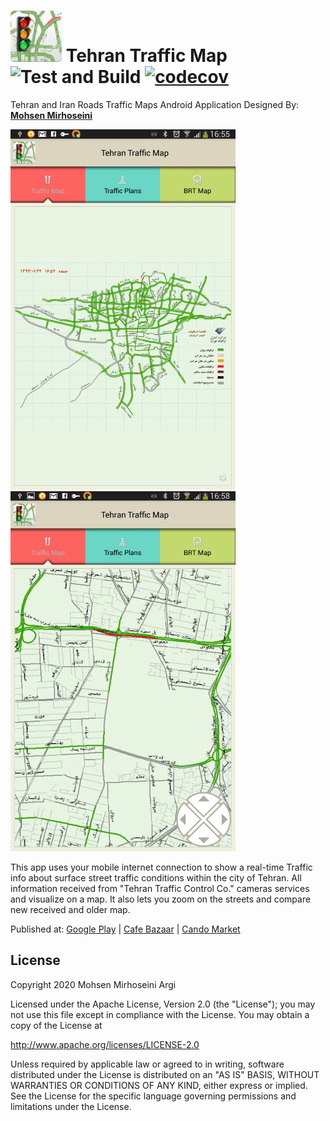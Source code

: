 # ![launcher icon](logo.png) Tehran Traffic Map ![Test and Build](https://github.com/mohsenoid/tehran_traffic_map/workflows/Test%20and%20Build/badge.svg) [![codecov](https://codecov.io/gh/mohsenoid/tehran_traffic_map/branch/develop/graph/badge.svg)](https://codecov.io/gh/mohsenoid/tehran_traffic_map)

Tehran and Iran Roads Traffic Maps Android Application
Designed By: <a href="http://mohsenoid.com" target="_blank"><b>Mohsen Mirhoseini</b></a>

![Screenshot](SCREENSHOT1.png) ![Screenshot](SCREENSHOT2.png)

This app uses your mobile internet connection to show a real-time Traffic info about surface street traffic conditions within the city of Tehran. All information received from "Tehran Traffic Control Co." cameras services and visualize on a map.
It also lets you zoom on the streets and compare new received and older map.

Published at: <a href="https://play.google.com/store/apps/details?id=com.tehran.traffic"> Google Play</a> | <a href="http://cafebazaar.ir/app/com.tehran.traffic" target="_blank">Cafe Bazaar</a> | <a href="http://cando.asr24.com/app.jsp?appId=291953" target="_blank">Cando Market</a>

## License

Copyright 2020 Mohsen Mirhoseini Argi

Licensed under the Apache License, Version 2.0 (the "License");
you may not use this file except in compliance with the License.
You may obtain a copy of the License at

   http://www.apache.org/licenses/LICENSE-2.0

Unless required by applicable law or agreed to in writing, software
distributed under the License is distributed on an "AS IS" BASIS,
WITHOUT WARRANTIES OR CONDITIONS OF ANY KIND, either express or implied.
See the License for the specific language governing permissions and
limitations under the License.
